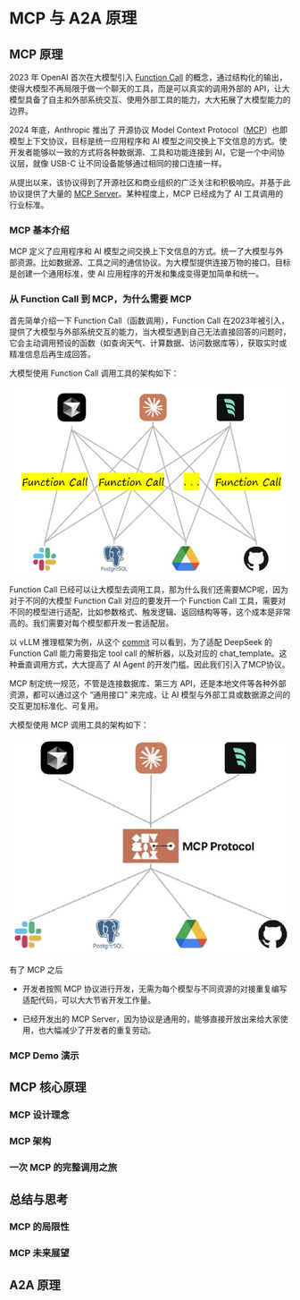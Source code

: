 <!--Copyright © ZOMI 适用于[License](https://github.com/Infrasys-AI/AIInfra)版权许可-->

# MCP 与 A2A 原理

## MCP 原理

2023 年 OpenAI 首次在大模型引入 [Function Call](https://platform.openai.com/docs/guides/function-calling) 的概念，通过结构化的输出，使得大模型不再局限于做一个聊天的工具，而是可以真实的调用外部的 API，让大模型具备了自主和外部系统交互、使用外部工具的能力，大大拓展了大模型能力的边界。

2024 年底，Anthropic 推出了 开源协议 Model Context Protocol（[MCP](https://modelcontextprotocol.io/introduction)）也即模型上下文协议，目标是统一应用程序和 AI 模型之间交换上下文信息的方式。使开发者能够以一致的方式将各种数据源、工具和功能连接到 AI，它是一个中间协议层，就像 USB-C 让不同设备能够通过相同的接口连接一样。

从提出以来，该协议得到了开源社区和商业组织的广泛关注和积极响应。并基于此协议提供了大量的 [MCP Server](https://github.com/modelcontextprotocol/servers)。某种程度上，MCP 已经成为了 AI 工具调用的行业标准。


### MCP 基本介绍

MCP 定义了应用程序和 AI 模型之间交换上下文信息的方式。统一了大模型与外部资源。比如数据源、工具之间的通信协议。为大模型提供连接万物的接口。目标是创建一个通用标准，使 AI 应用程序的开发和集成变得更加简单和统一。

### 从 Function Call 到 MCP，为什么需要 MCP

首先简单介绍一下 Function Call（函数调用），Function Call 在2023年被引入，提供了大模型与外部系统交互的能力，当大模型遇到自己无法直接回答的问题时，它会主动调用预设的函数（如查询天气、计算数据、访问数据库等），获取实时或精准信息后再生成回答。


大模型使用 Function Call 调用工具的架构如下：

![](images/03MCPandA2A_01.png)

Function Call 已经可以让大模型去调用工具，那为什么我们还需要MCP呢，因为对于不同的大模型 Function Call 对应的要发开一个 Function Call 工具，需要对不同的模型进行适配，比如参数格式、触发逻辑、返回结构等等，这个成本是非常高的。我们需要对每个模型都开发一套适配层。

以 vLLM 推理框架为例，从这个 [commit](https://github.com/vllm-project/vllm/pull/18874) 可以看到，为了适配 DeepSeek 的 Function Call 能力需要指定 tool call 的解析器，以及对应的 chat_template。这种垂直调用方式，大大提高了 AI Agent 的开发门槛。因此我们引入了MCP协议。

MCP 制定统一规范，不管是连接数据库、第三方 API，还是本地文件等各种外部资源，都可以通过这个 “通用接口” 来完成，让 AI 模型与外部工具或数据源之间的交互更加标准化、可复用。

大模型使用 MCP 调用工具的架构如下：

![](images/03MCPandA2A_02.png)

有了 MCP 之后

- 开发者按照 MCP 协议进行开发，无需为每个模型与不同资源的对接重复编写适配代码，可以大大节省开发工作量。

- 已经开发出的 MCP Server，因为协议是通用的，能够直接开放出来给大家使用，也大幅减少了开发者的重复劳动。

### MCP Demo 演示

## MCP 核心原理

### MCP 设计理念

### MCP 架构

### 一次 MCP 的完整调用之旅

## 总结与思考

### MCP 的局限性

### MCP 未来展望

## A2A 原理
